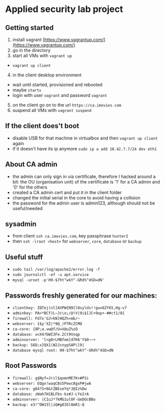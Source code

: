 # Applied security lab project

## Getting started

1. install vagrant [https://www.vagrantup.com/](https://www.vagrantup.com/)
2. go in the directory
3. start all VMs with `vagrant up`
  - `vagrant up client`
4. in the client desktop environment
  - wait until started, provisioned and rebooted
  - maybe `startx`
  - login with user `vagrant` and password `vagrant`
5. on the client go on to the url `https://ca.imovies.com`
6. suspend all VMs with `vagrant suspend`

## If the client does't boot
- disable USB for that machine in virtualbox and then `vagrant up client` again
- if it doesn't have its ip anymore `sudo ip a add 10.42.7.7/24 dev eth1`

## About CA admin
- the admin can only sign in via certificate, therefore I hacked around a bit: the OU (organisation unit) of the certificate is '1' for a CA admin and '0' for the others
- created a CA admin cert and put it in the client folder
- changed the initial serial in the core to avoid having a collision
- the password for the admin user is admin123, although should not be useful/needed

## sysadmin
- from client `ssh ca.imovies.com`, key passphrase `hunter2`
- then `ssh -lroot <host>` for `webserver`, `core`, `database` or `backup`

## Useful stuff
- `sudo tail /var/log/apache2/error.log -f`
- `sudo journalctl -ef -u apt.service`
- `mysql -uroot -p'H9-$7ht^wkY^-GRd%^4SD=dN'`

## Passwords freshly generated for our machines:

- `clientkey: ZQTej)nl]AVPW{N9{l8sylds!!gux6ZY65,Hg-v7`
- `adminkey: PA>*BCf)L~Jc\o;/@!V|9i$[JC+9op+-##ct1/8{`
- `firewall: Fd7x'GJ>kN]HQZ%<mb/~`
- `webserver: 1$y'XZ|*9@_)P7RcZCMQ`
- `ca-core: {8P;a.vw@f/U=V@uZ%zQ`
- `database: u<X4?bWI3Fe.2Ct9Vxqp`
- `adminserver: 'l<g0rLMBfem]d7K6'Y$0~~+`
- `backup: S6D;x}QX1(W2JcnypSAP\l9|`
- `database mysql root: H9-$7ht^wkY^-GRd%^4SD=dN`

## Root Passwords

- `firewall: g$Nyf=Jril$qomnME7K+#PSi`
- `webserver: EQgn!waqCBs5Pewc8gxP#jwA`
- `ca-core: g64?S+8&tZBEseYq*J@Iz%Dw`
- `database: zWah7H1BLFbs-kz#J-LYe2rA`
- `adminserver: |C1uJ*?kMG1ul0F-GeDOcBBo`
- `backup: e3!^DW15l|iQ#g8I6l8mR1-Q`
